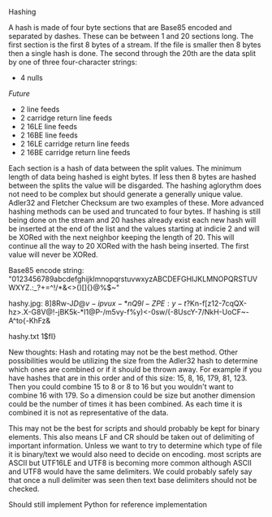 Hashing

A hash is made of four byte sections that are Base85 encoded and separated by dashes. These can be between 1 and 20 sections long. The first section is the first 8 bytes of a stream. If the file is smaller then 8 bytes then a single hash is done. The second through the 20th are the data split by one of three four-character strings:
 - 4 nulls
 
 *Future*
 
 - 2 line feeds
 - 2 carridge return line feeds
 - 2 16LE line feeds
 - 2 16BE line feeds
 - 2 16LE carridge return line feeds
 - 2 16BE carridge return line feeds
 
 Each section is a hash of data between the split values. The minimum length of data being hashed is eight bytes. If less then 8 bytes are hashed between the splits the value will be disgarded. The hashing aglorythm does not need to be complex but should generate a generally unique value. Adler32 and Fletcher Checksum are two examples of these. More advanced hashing methods can be used and truncated to four bytes. If hashing is still being done on the stream and 20 hashes already exist each new hash will be inserted at the end of the list and the values starting at indicie 2 and will be XORed with the next neighbor keeping the length of 20. This will continue all the way to 20 XORed with the hash being inserted. The first value will never be XORed.

 Base85 encode string:
 "0123456789abcdefghijklmnopqrstuvwxyzABCDEFGHIJKLMNOPQRSTUVWXYZ.:_?+=^!/*&<>()[]{}@%$~"

 hashy.jpg:
 8]8Rw-J$D@v-ipvux-*nQ9l-ZPE:y-t$?Kn-f[z12-7cqQX-hz>.X-G8V@!-jBK5k-*I1@P-/m5vy-f%y)<-0sw/(-8UscY-7/NkH-UoCF~-A^to{-KhFz&

hashy.txt
1$fI}


New thoughts:
Hash and rotating may not be the best method. Other possibilities would be utilizing the size from the Adler32 hash to determine which ones are combined or if it should be thrown away. For example if you have hashes that are in this order and of this size: 15, 8, 16, 179, 81, 123. Then you could combine 15 to 8 or 8 to 16 but you wouldn't want to combine 16 with 179. So a dimension could be size but another dimension could be the number of times it has been combined. As each time it is combined it is not as representative of the data.

This may not be the best for scripts and should probably be kept for binary elements. This also means LF and CR should be taken out of delimiting of important information. Unless we want to try to determine which type of file it is binary/text we would also need to decide on encoding. most scripts are ASCII but UTF16LE and UTF8 is becoming more common although ASCII and UTF8 would have the same delimiters. We could probably safely say that once a null delimiter was seen then text base delimiters should not be checked.


Should still implement Python for reference implementation
